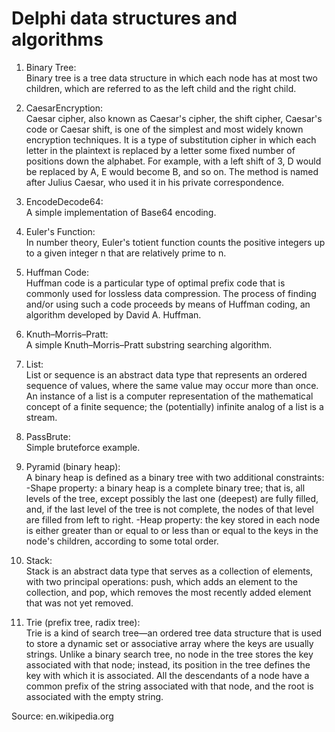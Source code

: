 ﻿# Delphi data structures and algorithms
1. Binary Tree:  
   Binary tree is a tree data structure in which each node has at most two children, which are referred to as the left child and the        right child.

2. CaesarEncryption:  
   Caesar cipher, also known as Caesar's cipher, the shift cipher, Caesar's code or Caesar shift, is one of the simplest and most widely    known encryption techniques. It is a type of substitution cipher in which each letter in the plaintext is replaced by a letter some      fixed number of positions down the alphabet. For example, with a left shift of 3, D would be replaced by A, E would become B, and so    on. The method is named after Julius Caesar, who used it in his private correspondence.
   
3. EncodeDecode64:  
   A simple implementation of Base64 encoding.

4. Euler's Function:  
   In number theory, Euler's totient function counts the positive integers up to a given integer n that are relatively prime to n.

5. Huffman Code:  
   Huffman code is a particular type of optimal prefix code that is commonly used for lossless data compression. The process of finding      and/or using such a code proceeds by means of Huffman coding, an algorithm developed by David A. Huffman.

6. Knuth–Morris–Pratt:  
   A simple Knuth–Morris–Pratt substring searching algorithm.

7. List:  
   List or sequence is an abstract data type that represents an ordered sequence of values, where the same value may occur more than        once.    An instance of a list is a computer representation of the mathematical concept of a finite sequence; the (potentially)          infinite analog    of a list is a stream.

8. PassBrute:  
   Simple bruteforce example.

9. Pyramid (binary heap):  
   A binary heap is defined as a binary tree with two additional constraints:
   -Shape property: a binary heap is a complete binary tree; that is, all levels of the tree, except possibly the last one (deepest) are     fully filled, and, if the last level of the tree is not complete, the nodes of that level are filled from left to right.
   -Heap property: the key stored in each node is either greater than or equal to or less than or equal to the keys in the node's           children, according to some total order.

10. Stack:  
   Stack is an abstract data type that serves as a collection of elements, with two principal operations: push, which adds an element to    the collection, and pop, which removes the most recently added element that was not yet removed.

11. Trie (prefix tree, radix tree):  
    Trie is a kind of search tree—an ordered tree data structure that is used to store a dynamic set or associative array where the keys     are usually strings. Unlike a binary search tree, no node in the tree stores the key associated with that node; instead, its             position in the tree defines the key with which it is associated. All the descendants of a node have a common prefix of the string       associated with that node, and the root is associated with the empty string.
    
   Source: en.wikipedia.org
